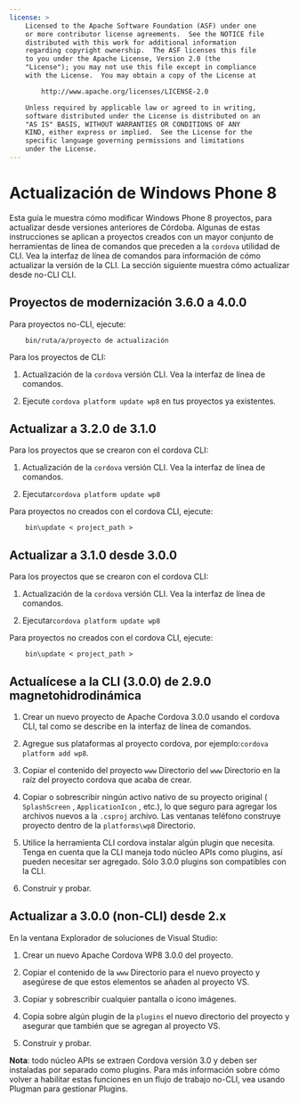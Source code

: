 ```yaml
---
license: >
    Licensed to the Apache Software Foundation (ASF) under one
    or more contributor license agreements.  See the NOTICE file
    distributed with this work for additional information
    regarding copyright ownership.  The ASF licenses this file
    to you under the Apache License, Version 2.0 (the
    "License"); you may not use this file except in compliance
    with the License.  You may obtain a copy of the License at

        http://www.apache.org/licenses/LICENSE-2.0

    Unless required by applicable law or agreed to in writing,
    software distributed under the License is distributed on an
    "AS IS" BASIS, WITHOUT WARRANTIES OR CONDITIONS OF ANY
    KIND, either express or implied.  See the License for the
    specific language governing permissions and limitations
    under the License.
---
```


# Actualización de Windows Phone 8

Esta guía le muestra cómo modificar Windows Phone 8 proyectos, para actualizar desde versiones anteriores de Córdoba. Algunas de estas instrucciones se aplican a proyectos creados con un mayor conjunto de herramientas de línea de comandos que preceden a la `cordova` utilidad de CLI. Vea la interfaz de línea de comandos para información de cómo actualizar la versión de la CLI. La sección siguiente muestra cómo actualizar desde no-CLI CLI.

## Proyectos de modernización 3.6.0 a 4.0.0

Para proyectos no-CLI, ejecute:

        bin/ruta/a/proyecto de actualización
    

Para los proyectos de CLI:

1.  Actualización de la `cordova` versión CLI. Vea la interfaz de línea de comandos.

2.  Ejecute `cordova platform update wp8` en tus proyectos ya existentes.

## Actualizar a 3.2.0 de 3.1.0

Para los proyectos que se crearon con el cordova CLI:

1.  Actualización de la `cordova` versión CLI. Vea la interfaz de línea de comandos.

2.  Ejecutar`cordova platform update wp8`

Para proyectos no creados con el cordova CLI, ejecute:

        bin\update < project_path >
    

## Actualizar a 3.1.0 desde 3.0.0

Para los proyectos que se crearon con el cordova CLI:

1.  Actualización de la `cordova` versión CLI. Vea la interfaz de línea de comandos.

2.  Ejecutar`cordova platform update wp8`

Para proyectos no creados con el cordova CLI, ejecute:

        bin\update < project_path >
    

## Actualícese a la CLI (3.0.0) de 2.9.0 magnetohidrodinámica

1.  Crear un nuevo proyecto de Apache Cordova 3.0.0 usando el cordova CLI, tal como se describe en la interfaz de línea de comandos.

2.  Agregue sus plataformas al proyecto cordova, por ejemplo:`cordova
platform add wp8`.

3.  Copiar el contenido del proyecto `www` Directorio del `www` Directorio en la raíz del proyecto cordova que acaba de crear.

4.  Copiar o sobrescribir ningún activo nativo de su proyecto original ( `SplashScreen` , `ApplicationIcon` , etc.), lo que seguro para agregar los archivos nuevos a la `.csproj` archivo. Las ventanas teléfono construye proyecto dentro de la `platforms\wp8` Directorio.

5.  Utilice la herramienta CLI cordova instalar algún plugin que necesita. Tenga en cuenta que la CLI maneja todo núcleo APIs como plugins, así pueden necesitar ser agregado. Sólo 3.0.0 plugins son compatibles con la CLI.

6.  Construir y probar.

## Actualizar a 3.0.0 (non-CLI) desde 2.x

En la ventana Explorador de soluciones de Visual Studio:

1.  Crear un nuevo Apache Cordova WP8 3.0.0 del proyecto.

2.  Copiar el contenido de la `www` Directorio para el nuevo proyecto y asegúrese de que estos elementos se añaden al proyecto VS.

3.  Copiar y sobrescribir cualquier pantalla o icono imágenes.

4.  Copia sobre algún plugin de la `plugins` el nuevo directorio del proyecto y asegurar que también que se agregan al proyecto VS.

5.  Construir y probar.

**Nota**: todo núcleo APIs se extraen Cordova versión 3.0 y deben ser instaladas por separado como plugins. Para más información sobre cómo volver a habilitar estas funciones en un flujo de trabajo no-CLI, vea usando Plugman para gestionar Plugins.